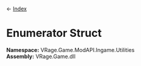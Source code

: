 ← [Index](index)
# Enumerator Struct
**Namespace:** VRage.Game.ModAPI.Ingame.Utilities  
**Assembly:** VRage.Game.dll  
